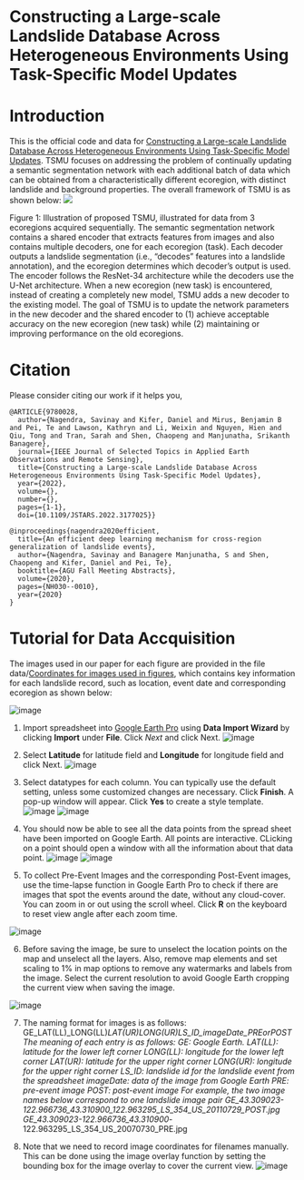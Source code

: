  <h1>Constructing a Large-scale Landslide Database Across Heterogeneous Environments Using  Task-Specific Model Updates <h1>



**<h1> Introduction </h1>**

This is the official code and data for [Constructing a Large-scale Landslide Database Across Heterogeneous Environments Using Task-Specific Model Updates](https://ieeexplore.ieee.org/document/9780028). TSMU focuses on addressing the problem of continually updating a semantic segmentation network with each additional batch of data which can be obtained from a characteristically different ecoregion, with distinct landslide and background properties. The overall framework of TSMU is as shown below:
<img src='https://drive.google.com/uc?id=1Cvy410dbB27Jbxht3TQGztaC7pKIgKxl'>

Figure 1: Illustration of proposed TSMU, illustrated for data from 3 ecoregions acquired sequentially. The semantic segmentation
network contains a shared encoder that extracts features from images and also contains multiple decoders, one for each ecoregion
(task). Each decoder outputs a landslide segmentation (i.e., “decodes” features into a landslide annotation), and the ecoregion
determines which decoder’s output is used. The encoder follows the ResNet-34 architecture while the decoders use the
U-Net architecture. When a new ecoregion (new task) is encountered, instead of creating a completely new
model, TSMU adds a new decoder to the existing model. The goal of TSMU is to update the network parameters in the new
decoder and the shared encoder to (1) achieve acceptable accuracy on the new ecoregion (new task) while (2) maintaining or improving performance on the old ecoregions.

**<h1> Citation </h1>**

Please consider citing our work if it helps you,
```
@ARTICLE{9780028,
  author={Nagendra, Savinay and Kifer, Daniel and Mirus, Benjamin B and Pei, Te and Lawson, Kathryn and Li, Weixin and Nguyen, Hien and Qiu, Tong and Tran, Sarah and Shen, Chaopeng and Manjunatha, Srikanth Banagere},
  journal={IEEE Journal of Selected Topics in Applied Earth Observations and Remote Sensing}, 
  title={Constructing a Large-scale Landslide Database Across Heterogeneous Environments Using Task-Specific Model Updates}, 
  year={2022},
  volume={},
  number={},
  pages={1-1},
  doi={10.1109/JSTARS.2022.3177025}}

@inproceedings{nagendra2020efficient,
  title={An efficient deep learning mechanism for cross-region generalization of landslide events},
  author={Nagendra, Savinay and Banagere Manjunatha, S and Shen, Chaopeng and Kifer, Daniel and Pei, Te},
  booktitle={AGU Fall Meeting Abstracts},
  volume={2020},
  pages={NH030--0010},
  year={2020}
}
```
**<h1> Tutorial for Data Accquisition </h1>**
The images used in our paper for each figure are provided in the file data/[Coordinates for images used in figures](https://github.com/deepLDB/landslide-detection/blob/main/data/Coordinates%20for%20images%20used%20in%20figures.xlsx), which contains key information for each landslide record, such as location, event date and corresponding ecoregion as shown below:
 
![image](https://user-images.githubusercontent.com/35360830/170359342-66906468-82fe-4684-9729-1767e1b7876c.png)
 
1. Import spreadsheet into [Google Earth Pro](https://earth.google.com/web/) using **Data Import Wizard** by clicking **Import** under **File**. Click *Next* and click Next.
 ![image](https://user-images.githubusercontent.com/35360830/170358190-0ae0b4c3-bd32-4a54-a59d-9d564c98bc66.png)

2. Select **Latitude** for latitude field and **Longitude** for longitude field and click Next.
 ![image](https://user-images.githubusercontent.com/35360830/170358469-c2945e84-95e8-475d-a819-188ce9df01c4.png)
 
3. Select datatypes for each column. You can typically use the default setting, unless some customized changes are necessary. Click **Finish**. A pop-up window will appear. Click **Yes** to create a style template. 
 ![image](https://user-images.githubusercontent.com/35360830/170358763-366a743a-7d14-4ad6-bc3c-596d139e705a.png)
 ![image](https://user-images.githubusercontent.com/35360830/170358777-58d9e898-fc04-4d74-9238-52f6aed836a3.png)
 
4. You should now be able to see all the data points from the spread sheet have been imported on Google Earth. All points are interactive. CLicking on a point should open a window with all the information about that data point.
 ![image](https://user-images.githubusercontent.com/35360830/170359062-75844e98-5954-47d9-827c-05f36c9f3965.png)
 ![image](https://user-images.githubusercontent.com/35360830/170359078-64257063-76e9-4f4b-8bf0-4211f3a6d3b9.png)
 
5. To collect Pre-Event Images and the corresponding Post-Event images, use the time-lapse function in Google Earth Pro to check if there are images that spot the events around the date, without any cloud-cover. You can zoom in or out using the scroll wheel. Click **R** on the keyboard to reset view angle after each zoom time.

![image](https://user-images.githubusercontent.com/35360830/170382336-f0cc26f1-cb4b-4f93-98f3-a71158bf0871.png)

6. Before saving the image, be sure to unselect the location points on the map and unselect all the layers. Also, remove map elements and set scaling to 1% in map options to remove any watermarks and labels from the image. Select the current resolution to avoid Google Earth cropping the current view when saving the image.

![image](https://user-images.githubusercontent.com/35360830/170382422-68d6c15e-6d33-4fb2-a0a0-9c97b28eae78.png)

7. The naming format for images is as follows:
GE_LAT(LL)_LONG(LL)_LAT(UR)_LONG(UR)_LS_ID_imageDate_PREorPOST
The meaning of each entry is as follows:
GE: Google Earth.
LAT(LL): latitude for the lower left corner
LONG(LL): longitude for the lower left corner
LAT(UR): latitude for the upper right corner
LONG(UR): longitude for the upper right corner
LS_ID: landslide id for the landslide event from the spreadsheet
imageDate: data of the image from Google Earth
PRE: pre-event image
POST: post-event image
For example, the two image names below correspond to one landslide image pair
GE_43.309023_-122.966736_43.310900_122.963295_LS_354_US_20110729_POST.jpg
GE_43.309023_-122.966736_43.310900_-122.963295_LS_354_US_20070730_PRE.jpg

 
8. Note that we need to record image coordinates for filenames manually. This can be done using the image overlay function by setting the bounding box for the image overlay to cover the current view. 
![image](https://user-images.githubusercontent.com/35360830/170382602-5cad952d-1bb8-4648-add3-32d3eb8e03b3.png)

 

